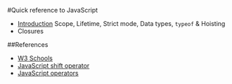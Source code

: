 #Quick reference to JavaScript

* [Introduction](https://github.com/harishvc/quick-references/blob/master/javascript/javascript-intro-part1.md)
Scope, Lifetime, Strict mode, Data types, `typeof` &amp; Hoisting  
* Closures  

##References
* [W3 Schools](http://www.w3schools.com/js/)
* [JavaScript shift operator](http://stackoverflow.com/questions/1822350/what-is-the-javascript-operator-and-how-do-you-use-it)
* [JavaScript operators](http://web.eecs.umich.edu/~bartlett/jsops.html)